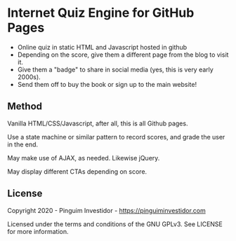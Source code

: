 # Internet Quiz Engine for GitHub Pages

 - Online quiz in static HTML and Javascript hosted in github
 - Depending on the score, give them a different page from the blog to visit it.
 - Give them a "badge" to share in social media (yes, this is very early 2000s).
 - Send them off to buy the book or sign up to the main website!

## Method

Vanilla HTML/CSS/Javascript, after all, this is all Github pages.

Use a state machine or similar pattern to record scores, and grade the user in the end.

May make use of AJAX, as needed. Likewise jQuery.

May display different CTAs depending on score.

## License

Copyright 2020 - Pinguim Investidor - https://pinguiminvestidor.com

Licensed under the terms and conditions of the GNU GPLv3. See LICENSE for more information.
